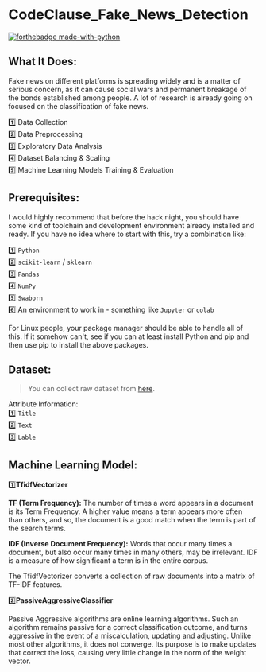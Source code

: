 # CodeClause_Fake_News_Detection

[![forthebadge made-with-python](http://ForTheBadge.com/images/badges/made-with-python.svg)](https://www.python.org/)<br>

## What It Does:
Fake news on different platforms is spreading widely and is a matter of serious concern, as it can cause social wars and permanent breakage of the bonds established among people. A lot of research is already going on focused on the classification of fake news.


1️⃣ Data Collection <br>
2️⃣ Data Preprocessing <br>
3️⃣ Exploratory Data Analysis <br>
4️⃣ Dataset Balancing & Scaling <br>
5️⃣ Machine Learning Models Training & Evaluation

## Prerequisites:
I would highly recommend that before the hack night, you should have some kind of toolchain and development environment already installed and ready. If you have no idea where to start with this, try a combination like: <br>


1️⃣ `Python`<br>
2️⃣ `scikit-learn` / `sklearn`<br>
3️⃣ `Pandas`<br>
4️⃣ `NumPy`<br>
5️⃣ `Swaborn`<br>
6️⃣ An environment to work in - something like `Jupyter` or `colab`<br>

For Linux people, your package manager should be able to handle all of this. If it somehow can't, see if you can at least install Python and pip and then use pip to install the above packages.

## Dataset:

> You can collect raw dataset from [here](news.csv).

Attribute Information:<br>
1️⃣ `Title` <br>
2️⃣ `Text` <br>
3️⃣ `Lable` <br>

## Machine Learning Model:

1️⃣**TfidfVectorizer**

**TF (Term Frequency):** The number of times a word appears in a document is its Term Frequency. A higher value means a term appears more often than others, and so, the document is a good match when the term is part of the search terms.

**IDF (Inverse Document Frequency):** Words that occur many times a document, but also occur many times in many others, may be irrelevant. IDF is a measure of how significant a term is in the entire corpus.

The TfidfVectorizer converts a collection of raw documents into a matrix of TF-IDF features.


2️⃣**PassiveAggressiveClassifier**

Passive Aggressive algorithms are online learning algorithms. Such an algorithm remains passive for a correct classification outcome, and turns aggressive in the event of a miscalculation, updating and adjusting. Unlike most other algorithms, it does not converge. Its purpose is to make updates that correct the loss, causing very little change in the norm of the weight vector.

#
